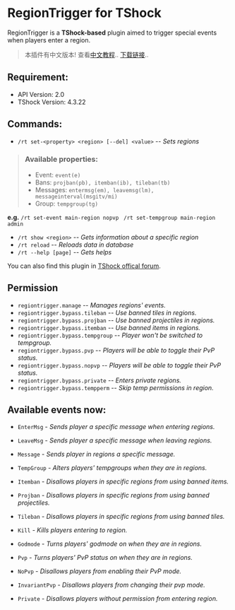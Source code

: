 # RegionTrigger for TShock

RegionTrigger is a **TShock-based** plugin aimed to trigger special events when players enter a region.

> 本插件有中文版本! 查看[中文教程][cn].. [下载链接][cndown]..

## Requirement:
- API Version: 2.0
- TShock Version: 4.3.22

## Commands:
- `/rt set-<property> <region> [--del] <value>` -- *Sets regions*
>  ### Available properties:
>  - Event: `event(e)`
>  - Bans: `projban(pb), itemban(ib), tileban(tb)`
>  - Messages: `entermsg(em), leavemsg(lm), messageinterval(msgitv/mi)`
>  - Group: `tempgroup(tg)`

  **e.g.** `/rt set-event main-region nopvp`
          ` /rt set-tempgroup main-region admin`
  
- `/rt show <region>` -- *Gets information about a specific region*
- `/rt reload` -- *Reloads data in database*
- `/rt --help [page]` -- *Gets helps*

You can also find this plugin in [TShock offical forum][tshockco].

## Permission
- `regiontrigger.manage` -- *Manages regions' events.*
- `regiontrigger.bypass.tileban` -- *Use banned tiles in regions.*
- `regiontrigger.bypass.projban` -- *Use banned projectiles in regions.*
- `regiontrigger.bypass.itemban` -- *Use banned items in regions.*
- `regiontrigger.bypass.tempgroup` -- *Player won't be switched to tempgroup.*
- `regiontrigger.bypass.pvp` -- *Players will be able to toggle their PvP status.*
- `regiontrigger.bypass.nopvp` -- *Players will be able to toggle their PvP status.*
- `regiontrigger.bypass.private` -- *Enters private regions.*
- `regiontrigger.bypass.tempperm` -- *Skip temp permissions in region.*

## Available events now:
- `EnterMsg` - *Sends player a specific message when entering regions.*
- `LeaveMsg` - *Sends player a specific message when leaving regions.*
- `Message` - *Sends player in regions a specific message.*
- `TempGroup` - *Alters players' tempgroups when they are in regions.*
- `Itemban` - *Disallows players in specific regions from using banned items.*
- `Projban` - *Disallows players in specific regions from using banned projectiles.*
- `Tileban` - *Disallows players in specific regions from using banned tiles.*
- `Kill` - *Kills players entering to region.*
- `Godmode` - *Turns players' godmode on when they are in regions.*
- `Pvp` - *Turns players' PvP status on when they are in regions.*
- `NoPvp` - *Disallows players from enabling their PvP mode.*
- `InvariantPvp` - *Disallows players from changing their pvp mode.*
- `Private` - *Disallows players without permission from entering region.*

   [tshockco]: <https://tshock.co/xf/index.php?resources/regiontrigger.157/>
   [cn]: <https://github.com/mistzzt/RegionTrigger/blob/cn/README.md>
   [cndown]: <https://github.com/mistzzt/RegionTrigger/releases>
